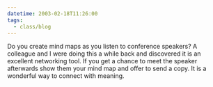 ```yaml
---
datetime: 2003-02-18T11:26:00
tags:
  - class/blog
---
```

Do you create mind maps as you listen to conference speakers? A colleague and I were doing this a while back and discovered it is an excellent networking tool. If you get a chance to meet the speaker afterwards show them your mind map and offer to send a copy. It is a wonderful way to connect with meaning.


